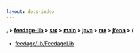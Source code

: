 ```yaml
---
layout: docs-index
---
```

#### [.](./../../../../../../index) > [feedage-lib](./../../../../../index) > [src](./../../../../index) > [main](./../../../index) > [java](./../../index) > [me](./../index) > [jfenn](./index) > **/**

- [feedage/lib/FeedageLib](feedage/lib/FeedageLib)
